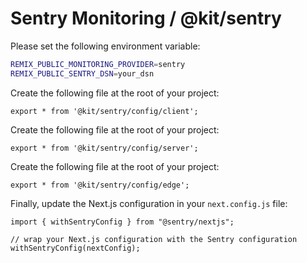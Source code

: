 # Sentry Monitoring / @kit/sentry

Please set the following environment variable:

```bash
REMIX_PUBLIC_MONITORING_PROVIDER=sentry
REMIX_PUBLIC_SENTRY_DSN=your_dsn
```

Create the following file at the root of your project:

```tsx title="sentry.client.config.ts"
export * from '@kit/sentry/config/client';
```

Create the following file at the root of your project:

```tsx title="sentry.server.config.ts"
export * from '@kit/sentry/config/server';
```

Create the following file at the root of your project:

```tsx title="sentry.edge.config.ts"
export * from '@kit/sentry/config/edge';
```

Finally, update the Next.js configuration in your `next.config.js` file:

```tsx title="next.config.mjs"
import { withSentryConfig } from "@sentry/nextjs";

// wrap your Next.js configuration with the Sentry configuration
withSentryConfig(nextConfig);
```